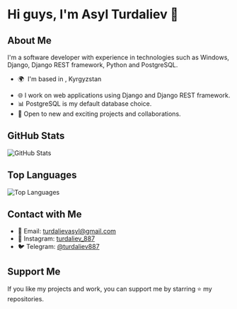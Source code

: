 <!-- Profile Header -->
# Hi guys, I'm Asyl Turdaliev 👋

## About Me

I'm a software developer with experience in technologies such as Windows, Django, Django REST framework, Python and PostgreSQL.

* 🌍  I'm based in , Kyrgyzstan
- 🌐 I work on web applications using Django and Django REST framework.
- 📊 PostgreSQL is my default database choice.
- 🧩 Open to new and exciting projects and collaborations.


## GitHub Stats

![GitHub Stats](https://github-readme-stats.vercel.app/api?username=herrscherasd&count_private=true&show_icons=true&theme=buefy)

## Top Languages

![Top Languages](https://github-readme-stats.vercel.app/api/top-langs/?username=herrscherasd&layout=compact&theme=buefy)

## Contact with Me

- 📧 Email: [turdalievasyl@gmail.com](mailto:turdalievasyl@gmail.com)
- 📸 Instagram: [turdaliev_887](https://www.instagram.com/turdaliev_887/)
- 🐦 Telegram: [@turdaliev887](https://t.me/Turdaliev887)

## Support Me

If you like my projects and work, you can support me by starring ⭐ my repositories.
